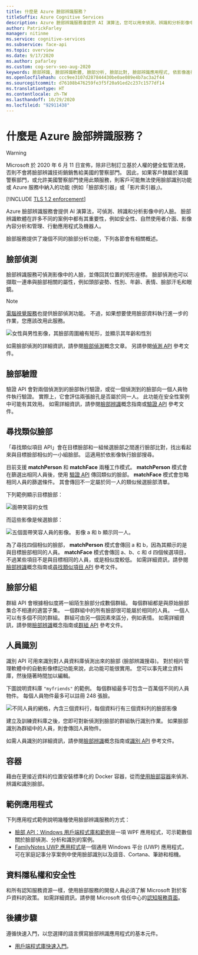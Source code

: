 ```yaml
---
title: 什麼是 Azure 臉部辨識服務？
titleSuffix: Azure Cognitive Services
description: Azure 臉部辨識服務會提供 AI 演算法，您可以用來偵測、辨識和分析影像中的人臉。
author: PatrickFarley
manager: nitinme
ms.service: cognitive-services
ms.subservice: face-api
ms.topic: overview
ms.date: 9/17/2020
ms.author: pafarley
ms.custom: cog-serv-seo-aug-2020
keywords: 臉部辨識, 臉部辨識軟體, 臉部分析, 臉部比對, 臉部辨識應用程式, 依影像進行臉部搜尋, 臉部辨識搜尋
ms.openlocfilehash: ccc9ee3107d287844430be0ae089e4b7ac3a2f44
ms.sourcegitcommit: d76108b476259fe3f5f20a91ed2c237c1577df14
ms.translationtype: HT
ms.contentlocale: zh-TW
ms.lasthandoff: 10/29/2020
ms.locfileid: "92911438"
---
```

# <a name="what-is-the-azure-face-service"></a>什麼是 Azure 臉部辨識服務？

> [!WARNING]
> Microsoft 於 2020 年 6 月 11 日宣佈，除非已制訂立基於人權的健全監管法規，否則不會將臉部辨識技術銷銷售給美國的警察部門。 因此，如果客戶隸屬於美國警察部門，或允許美國警察部門使用此類服務，則客戶可能無法使用臉部識別功能或 Azure 服務中納入的功能 (例如「臉部索引器」或「影片索引器」)。

[!INCLUDE [TLS 1.2 enforcement](../../../includes/cognitive-services-tls-announcement.md)]

Azure 臉部辨識服務會提供 AI 演算法，可偵測、辨識和分析影像中的人臉。 臉部辨識軟體在許多不同的案例中都有其重要性，例如安全性、自然使用者介面、影像內容分析和管理、行動應用程式及機器人。

臉部服務提供了幾個不同的臉部分析功能，下列各節會有相關概述。

## <a name="face-detection"></a>臉部偵測

臉部辨識服務可偵測影像中的人臉，並傳回其位置的矩形座標。 臉部偵測也可以擷取一連串與臉部相關的屬性，例如頭部姿勢、性別、年齡、表情、臉部汗毛和眼鏡。

> [!NOTE]
> [電腦視覺服務](../computer-vision/overview.md)也提供臉部偵測功能。 不過，如果想要使用臉部資料執行進一步的作業，您應該改用此服務。

![女性與男性影像，其臉部周圍繪有矩形，並顯示其年齡和性別](./Images/Face.detection.jpg)

如需臉部偵測的詳細資訊，請參閱[臉部偵測](concepts/face-detection.md)概念文章。 另請參閱[偵測 API](https://westus.dev.cognitive.microsoft.com/docs/services/563879b61984550e40cbbe8d/operations/563879b61984550f30395236) 參考文件。

## <a name="face-verification"></a>臉部驗證

驗證 API 會對兩個偵測到的臉部執行驗證，或從一個偵測到的臉部向一個人員物件執行驗證。 實際上，它會評估兩張臉孔是否屬於同一人。 此功能在安全性案例中可能有其效用。 如需詳細資訊，請參閱[臉部辨識](concepts/face-recognition.md)概念指南或[驗證 API](https://westus.dev.cognitive.microsoft.com/docs/services/563879b61984550e40cbbe8d/operations/563879b61984550f3039523a) 參考文件。

## <a name="find-similar-faces"></a>尋找類似臉部

「尋找類似項目 API」會在目標臉部和一組候選臉部之間進行臉部比對，找出看起來與目標臉部相似的一小組臉部。 這適用於依影像執行臉部搜尋。 

目前支援 **matchPerson** 和 **matchFace** 兩種工作模式。 **matchPerson** 模式會在篩選出相同人員後，使用 [驗證 API](https://westus.dev.cognitive.microsoft.com/docs/services/563879b61984550e40cbbe8d/operations/563879b61984550f3039523a) 傳回類似的臉部。 **matchFace** 模式會忽略相同人員的篩選條件。 其會傳回不一定屬於同一人的類似候選臉部清單。

下列範例顯示目標臉部：

![面帶笑容的女性](./Images/FaceFindSimilar.QueryFace.jpg)

而這些影像是候選臉部：

![五個面帶笑容人員的影像。 影像 a 和 b 顯示同一人。](./Images/FaceFindSimilar.Candidates.jpg)

為了尋找四個相似的臉部， **matchPerson** 模式會傳回 a 和 b，因為其顯示的是與目標臉部相同的人員。 **matchFace** 模式會傳回 a、b、c 和 d 四個候選項目，不過某些項目不是與目標相同的人員，或是相似度較低。 如需詳細資訊，請參閱[臉部辨識](concepts/face-recognition.md)概念指南或[尋找類似項目 API](https://westus.dev.cognitive.microsoft.com/docs/services/563879b61984550e40cbbe8d/operations/563879b61984550f30395237) 參考文件。

## <a name="face-grouping"></a>臉部分組

群組 API 會根據相似度將一組陌生臉部分成數個群組。 每個群組都是與原始臉部集合不相連的適當子集。 一個群組中的所有臉部很可能屬於相同的人員。 一個人可以有多個不同的群組。 群組可由另一個因素來區分，例如表情。 如需詳細資訊，請參閱[臉部辨識](concepts/face-recognition.md)概念指南或[群組 API](https://westus.dev.cognitive.microsoft.com/docs/services/563879b61984550e40cbbe8d/operations/563879b61984550f30395238) 參考文件。

## <a name="person-identification"></a>人員識別

識別 API 可用來識別對人員資料庫偵測出來的臉部 (臉部辨識搜尋)。 對於相片管理軟體中的自動影像標記功能來說，此功能可能很實用。 您可以事先建立資料庫，然後隨著時間加以編輯。

下圖說明資料庫 `"myfriends"` 的範例。 每個群組最多可包含一百萬個不同的人員物件。 每個人員物件最多可以註冊 248 張臉。

![不同人員的網格，內含三個資料行，每個資料行有三個資料列的臉部影像](./Images/person.group.clare.jpg)

建立及訓練資料庫之後，您即可對新偵測到臉部的群組執行識別作業。 如果臉部識別為群組中的人員，則會傳回人員物件。

如需人員識別的詳細資訊，請參閱[臉部辨識](concepts/face-recognition.md)概念指南或[識別 API](https://westus.dev.cognitive.microsoft.com/docs/services/563879b61984550e40cbbe8d/operations/563879b61984550f30395239) 參考文件。

## <a name="containers"></a>容器

藉由在更接近資料的位置安裝標準化的 Docker 容器，從而[使用臉部容器](face-how-to-install-containers.md)來偵測、辨識和識別臉部。

## <a name="sample-apps"></a>範例應用程式

下列應用程式範例說明幾種使用臉部辨識服務的方式：

- [臉部 API：Windows 用戶端程式庫和範例](https://github.com/Microsoft/Cognitive-Face-Windows)是一項 WPF 應用程式，可示範數個關於臉部偵測、分析和識別的案例。
- [FamilyNotes UWP 應用程式](https://github.com/Microsoft/Windows-appsample-familynotes)是一個通用 Windows 平台 (UWP) 應用程式，可在家庭記事分享案例中使用臉部識別以及語音、Cortana、筆跡和相機。

## <a name="data-privacy-and-security"></a>資料隱私權和安全性

和所有認知服務資源一樣，使用臉部服務的開發人員必須了解 Microsoft 對於客戶資料的政策。 如需詳細資訊，請參閱 Microsoft 信任中心的[認知服務頁面](https://www.microsoft.com/trustcenter/cloudservices/cognitiveservices)。

## <a name="next-steps"></a>後續步驟

遵循快速入門，以您選擇的語言撰寫臉部辨識應用程式的基本元件。

- [用戶端程式庫快速入門](quickstarts/client-libraries.md)。